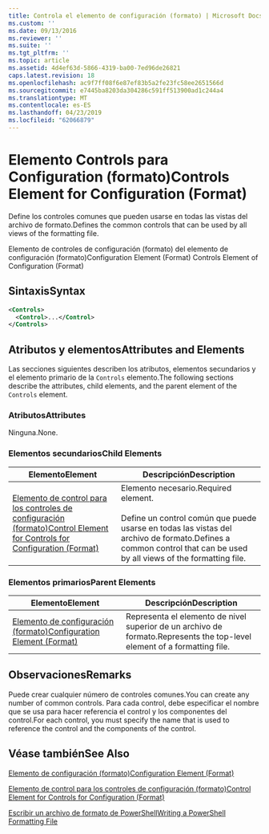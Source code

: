 ```yaml
---
title: Controla el elemento de configuración (formato) | Microsoft Docs
ms.custom: ''
ms.date: 09/13/2016
ms.reviewer: ''
ms.suite: ''
ms.tgt_pltfrm: ''
ms.topic: article
ms.assetid: 4d4ef63d-5866-4319-ba00-7ed96de26821
caps.latest.revision: 18
ms.openlocfilehash: ac9f7ff08f6e87ef83b5a2fe23fc58ee2651566d
ms.sourcegitcommit: e7445ba8203da304286c591ff513900ad1c244a4
ms.translationtype: MT
ms.contentlocale: es-ES
ms.lasthandoff: 04/23/2019
ms.locfileid: "62066879"
---
```

# <a name="controls-element-for-configuration-format"></a><span data-ttu-id="5ec3e-102">Elemento Controls para Configuration (formato)</span><span class="sxs-lookup"><span data-stu-id="5ec3e-102">Controls Element for Configuration (Format)</span></span>

<span data-ttu-id="5ec3e-103">Define los controles comunes que pueden usarse en todas las vistas del archivo de formato.</span><span class="sxs-lookup"><span data-stu-id="5ec3e-103">Defines the common controls that can be used by all views of the formatting file.</span></span>

<span data-ttu-id="5ec3e-104">Elemento de controles de configuración (formato) del elemento de configuración (formato)</span><span class="sxs-lookup"><span data-stu-id="5ec3e-104">Configuration Element (Format) Controls Element of Configuration (Format)</span></span>

## <a name="syntax"></a><span data-ttu-id="5ec3e-105">Sintaxis</span><span class="sxs-lookup"><span data-stu-id="5ec3e-105">Syntax</span></span>

```xml
<Controls>
  <Control>...</Control>
</Controls>
```

## <a name="attributes-and-elements"></a><span data-ttu-id="5ec3e-106">Atributos y elementos</span><span class="sxs-lookup"><span data-stu-id="5ec3e-106">Attributes and Elements</span></span>

<span data-ttu-id="5ec3e-107">Las secciones siguientes describen los atributos, elementos secundarios y el elemento primario de la `Controls` elemento.</span><span class="sxs-lookup"><span data-stu-id="5ec3e-107">The following sections describe the attributes, child elements, and the parent element of the `Controls` element.</span></span>

### <a name="attributes"></a><span data-ttu-id="5ec3e-108">Atributos</span><span class="sxs-lookup"><span data-stu-id="5ec3e-108">Attributes</span></span>

<span data-ttu-id="5ec3e-109">Ninguna.</span><span class="sxs-lookup"><span data-stu-id="5ec3e-109">None.</span></span>

### <a name="child-elements"></a><span data-ttu-id="5ec3e-110">Elementos secundarios</span><span class="sxs-lookup"><span data-stu-id="5ec3e-110">Child Elements</span></span>

|<span data-ttu-id="5ec3e-111">Elemento</span><span class="sxs-lookup"><span data-stu-id="5ec3e-111">Element</span></span>|<span data-ttu-id="5ec3e-112">Descripción</span><span class="sxs-lookup"><span data-stu-id="5ec3e-112">Description</span></span>|
|-------------|-----------------|
|[<span data-ttu-id="5ec3e-113">Elemento de control para los controles de configuración (formato)</span><span class="sxs-lookup"><span data-stu-id="5ec3e-113">Control Element for Controls for Configuration (Format)</span></span>](./control-element-for-controls-for-configuration-format.md)|<span data-ttu-id="5ec3e-114">Elemento necesario.</span><span class="sxs-lookup"><span data-stu-id="5ec3e-114">Required element.</span></span><br /><br /> <span data-ttu-id="5ec3e-115">Define un control común que puede usarse en todas las vistas del archivo de formato.</span><span class="sxs-lookup"><span data-stu-id="5ec3e-115">Defines a common control that can be used by all views of the formatting file.</span></span>|

### <a name="parent-elements"></a><span data-ttu-id="5ec3e-116">Elementos primarios</span><span class="sxs-lookup"><span data-stu-id="5ec3e-116">Parent Elements</span></span>

|<span data-ttu-id="5ec3e-117">Elemento</span><span class="sxs-lookup"><span data-stu-id="5ec3e-117">Element</span></span>|<span data-ttu-id="5ec3e-118">Descripción</span><span class="sxs-lookup"><span data-stu-id="5ec3e-118">Description</span></span>|
|-------------|-----------------|
|[<span data-ttu-id="5ec3e-119">Elemento de configuración (formato)</span><span class="sxs-lookup"><span data-stu-id="5ec3e-119">Configuration Element (Format)</span></span>](./configuration-element-format.md)|<span data-ttu-id="5ec3e-120">Representa el elemento de nivel superior de un archivo de formato.</span><span class="sxs-lookup"><span data-stu-id="5ec3e-120">Represents the top-level element of a formatting file.</span></span>|

## <a name="remarks"></a><span data-ttu-id="5ec3e-121">Observaciones</span><span class="sxs-lookup"><span data-stu-id="5ec3e-121">Remarks</span></span>

<span data-ttu-id="5ec3e-122">Puede crear cualquier número de controles comunes.</span><span class="sxs-lookup"><span data-stu-id="5ec3e-122">You can create any number of common controls.</span></span> <span data-ttu-id="5ec3e-123">Para cada control, debe especificar el nombre que se usa para hacer referencia el control y los componentes del control.</span><span class="sxs-lookup"><span data-stu-id="5ec3e-123">For each control, you must specify the name that is used to reference the control and the components of the control.</span></span>

## <a name="see-also"></a><span data-ttu-id="5ec3e-124">Véase también</span><span class="sxs-lookup"><span data-stu-id="5ec3e-124">See Also</span></span>

[<span data-ttu-id="5ec3e-125">Elemento de configuración (formato)</span><span class="sxs-lookup"><span data-stu-id="5ec3e-125">Configuration Element (Format)</span></span>](./configuration-element-format.md)

[<span data-ttu-id="5ec3e-126">Elemento de control para los controles de configuración (formato)</span><span class="sxs-lookup"><span data-stu-id="5ec3e-126">Control Element for Controls for Configuration (Format)</span></span>](./control-element-for-controls-for-configuration-format.md)

[<span data-ttu-id="5ec3e-127">Escribir un archivo de formato de PowerShell</span><span class="sxs-lookup"><span data-stu-id="5ec3e-127">Writing a PowerShell Formatting File</span></span>](./writing-a-powershell-formatting-file.md)
